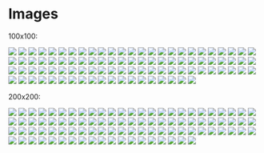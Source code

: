 # Images

100x100:

![](100x100/fancy-#30furry.png)
![](100x100/fancy-aeoncat.png)
![](100x100/fancy-al.png)
![](100x100/fancy-ande.png)
![](100x100/fancy-atlas.png)
![](100x100/fancy-berry.png)
![](100x100/fancy-boot-belgium.png)
![](100x100/fancy-boot-brazil.png)
![](100x100/fancy-boot-croatia.png)
![](100x100/fancy-boot-england.png)
![](100x100/fancy-boot-france.png)
![](100x100/fancy-boot-russia.png)
![](100x100/fancy-boot-sweden.png)
![](100x100/fancy-boot-uruguay.png)
![](100x100/fancy-bugcat.png)
![](100x100/fancy-bugcatv2.png)
![](100x100/fancy-catbury.png)
![](100x100/fancy-cathena.png)
![](100x100/fancy-catzy.png)
![](100x100/fancy-celestialcyberdimension.png)
![](100x100/fancy-chatplongeur.png)
![](100x100/fancy-clover.png)
![](100x100/fancy-curdlin.png)
![](100x100/fancy-cyberberry.png)
![](100x100/fancy-dapp-e.png)
![](100x100/fancy-docpurr.png)
![](100x100/fancy-dogcat.png)
![](100x100/fancy-draco.png)
![](100x100/fancy-dracojunior.png)
![](100x100/fancy-dracothemagnificent.png)
![](100x100/fancy-dracula.png)
![](100x100/fancy-dreggo.png)
![](100x100/fancy-ducat.png)
![](100x100/fancy-dukecat.png)
![](100x100/fancy-earnie.png)
![](100x100/fancy-felono.png)
![](100x100/fancy-flutterbee.png)
![](100x100/fancy-fortunecat.png)
![](100x100/fancy-furbeard.png)
![](100x100/fancy-furlin.png)
![](100x100/fancy-furrmingo.png)
![](100x100/fancy-genedough.png)
![](100x100/fancy-genesis.png)
![](100x100/fancy-glasswalker.png)
![](100x100/fancy-glitter.png)
![](100x100/fancy-goldendogcat.png)
![](100x100/fancy-goldendragoncat.png)
![](100x100/fancy-hinecatone.png)
![](100x100/fancy-honu.png)
![](100x100/fancy-hypurrion.png)
![](100x100/fancy-kitt-e.png)
![](100x100/fancy-kittypride.png)
![](100x100/fancy-knightkitty.png)
![](100x100/fancy-krakitten.png)
![](100x100/fancy-lilbub.png)
![](100x100/fancy-lilbubthemagicalspacecat.png)
![](100x100/fancy-liondance.png)
![](100x100/fancy-lulu.png)
![](100x100/fancy-meowstro.png)
![](100x100/fancy-misspurrfect.png)
![](100x100/fancy-misterpurrfect.png)
![](100x100/fancy-mistletoe.png)
![](100x100/fancy-mono-chan.png)
![](100x100/fancy-negato.png)
![](100x100/fancy-page.png)
![](100x100/fancy-papacatuanuku.png)
![](100x100/fancy-pawrula.png)
![](100x100/fancy-pawzilla.png)
![](100x100/fancy-phuziqaat.png)
![](100x100/fancy-pickles.png)
![](100x100/fancy-pizzazz.png)
![](100x100/fancy-purremyallaire.png)
![](100x100/fancy-purrity.png)
![](100x100/fancy-purrspero.png)
![](100x100/fancy-pussforprogress.png)
![](100x100/fancy-rabbidkitty.png)
![](100x100/fancy-raspoutine.png)
![](100x100/fancy-santaclaws.png)
![](100x100/fancy-schrödingerscat.png)
![](100x100/fancy-sheilapurren.png)
![](100x100/fancy-shipcat.png)
![](100x100/fancy-sirmeowsalot.png)
![](100x100/fancy-sparkles.png)
![](100x100/fancy-squib.png)
![](100x100/fancy-squiddlesworth.png)
![](100x100/fancy-stitches.png)
![](100x100/fancy-swish.png)
![](100x100/fancy-tabby.png)
![](100x100/fancy-tallythepurrocious.png)
![](100x100/fancy-vernon.png)
![](100x100/fancy-victoire.png)
![](100x100/fancy-vulcant.png)
![](100x100/fancy-vulcat.png)
![](100x100/fancy-yuricatsuki.png)


200x200:

![](200x200/fancy-#30furry.png)
![](200x200/fancy-aeoncat.png)
![](200x200/fancy-al.png)
![](200x200/fancy-ande.png)
![](200x200/fancy-atlas.png)
![](200x200/fancy-berry.png)
![](200x200/fancy-boot-belgium.png)
![](200x200/fancy-boot-brazil.png)
![](200x200/fancy-boot-croatia.png)
![](200x200/fancy-boot-england.png)
![](200x200/fancy-boot-france.png)
![](200x200/fancy-boot-russia.png)
![](200x200/fancy-boot-sweden.png)
![](200x200/fancy-boot-uruguay.png)
![](200x200/fancy-bugcat.png)
![](200x200/fancy-bugcatv2.png)
![](200x200/fancy-catbury.png)
![](200x200/fancy-cathena.png)
![](200x200/fancy-catzy.png)
![](200x200/fancy-celestialcyberdimension.png)
![](200x200/fancy-chatplongeur.png)
![](200x200/fancy-clover.png)
![](200x200/fancy-curdlin.png)
![](200x200/fancy-cyberberry.png)
![](200x200/fancy-dapp-e.png )
![](200x200/fancy-docpurr.png)
![](200x200/fancy-dogcat.png)
![](200x200/fancy-draco.png)
![](200x200/fancy-dracojunior.png)
![](200x200/fancy-dracothemagnificent.png)
![](200x200/fancy-dracula.png)
![](200x200/fancy-dreggo.png)
![](200x200/fancy-ducat.png)
![](200x200/fancy-dukecat.png)
![](200x200/fancy-earnie.png)
![](200x200/fancy-felono.png)
![](200x200/fancy-flutterbee.png)
![](200x200/fancy-fortunecat.png)
![](200x200/fancy-furbeard.png)
![](200x200/fancy-furlin.png)
![](200x200/fancy-furrmingo.png)
![](200x200/fancy-genedough.png)
![](200x200/fancy-genesis.png)
![](200x200/fancy-glasswalker.png)
![](200x200/fancy-glitter.png)
![](200x200/fancy-goldendogcat.png)
![](200x200/fancy-goldendragoncat.png)
![](200x200/fancy-hinecatone.png)
![](200x200/fancy-honu.png)
![](200x200/fancy-hypurrion.png)
![](200x200/fancy-kitt-e.png)
![](200x200/fancy-kittypride.png)
![](200x200/fancy-knightkitty.png)
![](200x200/fancy-krakitten.png)
![](200x200/fancy-lilbub.png)
![](200x200/fancy-lilbubthemagicalspacecat.png)
![](200x200/fancy-liondance.png)
![](200x200/fancy-lulu.png)
![](200x200/fancy-meowstro.png)
![](200x200/fancy-misspurrfect.png)
![](200x200/fancy-misterpurrfect.png)
![](200x200/fancy-mistletoe.png)
![](200x200/fancy-mono-chan.png)
![](200x200/fancy-negato.png)
![](200x200/fancy-page.png)
![](200x200/fancy-papacatuanuku.png)
![](200x200/fancy-pawrula.png)
![](200x200/fancy-pawzilla.png)
![](200x200/fancy-phuziqaat.png)
![](200x200/fancy-pickles.png)
![](200x200/fancy-pizzazz.png)
![](200x200/fancy-purremyallaire.png)
![](200x200/fancy-purrity.png)
![](200x200/fancy-purrspero.png)
![](200x200/fancy-pussforprogress.png)
![](200x200/fancy-rabbidkitty.png)
![](200x200/fancy-raspoutine.png)
![](200x200/fancy-santaclaws.png)
![](200x200/fancy-schrödingerscat.png)
![](200x200/fancy-sheilapurren.png)
![](200x200/fancy-shipcat.png)
![](200x200/fancy-sirmeowsalot.png)
![](200x200/fancy-sparkles.png)
![](200x200/fancy-squib.png)
![](200x200/fancy-squiddlesworth.png)
![](200x200/fancy-stitches.png)
![](200x200/fancy-swish.png)
![](200x200/fancy-tabby.png)
![](200x200/fancy-tallythepurrocious.png)
![](200x200/fancy-vernon.png)
![](200x200/fancy-victoire.png)
![](200x200/fancy-vulcant.png)
![](200x200/fancy-vulcat.png)
![](200x200/fancy-yuricatsuki.png)

